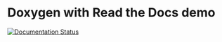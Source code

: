 # Doxygen with Read the Docs demo

[![Documentation Status](https://readthedocs.org/projects/doxygen-rtd-demo/badge/?version=latest)](https://doxygen-rtd-demo.readthedocs.io/en/latest/?badge=latest)
